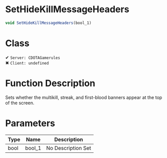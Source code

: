# SetHideKillMessageHeaders
```js	
void SetHideKillMessageHeaders(bool_1)
```
# Class
✔ `Server: CDOTAGamerules`  
✖ `Client: undefined`  

# Function Description
Sets whether the multikill, streak, and first-blood banners appear at the top of the screen.
# Parameters
Type|Name|Description
--|--|--
bool|bool_1|No Description Set
